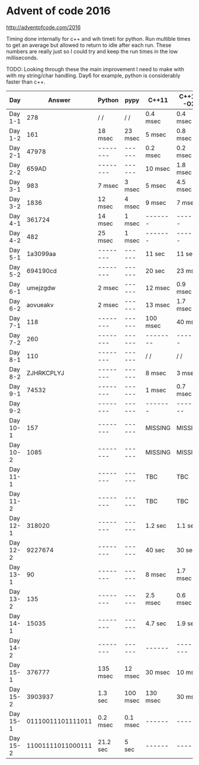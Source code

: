 # Advent of code 2016 #
http://adventofcode.com/2016

Timing done internally for c++ and wih timeti for python.
Run multible times to get an average but allowed to return to idle after each
 run. These numbers are really just so I could try and keep the run times in the
 low milliseconds.

 TODO: Looking through these the main improvement I need to make with with my
 string/char handling. Day6 for example, python is considerably faster than c++.

| Day     |  Answer | Python  |   pypy   |  C++11  |  C++11 -O2  |
| ------- | ------- |-------- |  ------  | ------- | ----------- |
| Day 1-1 |    278  | \/  \/  |  \/  \/  | 0.4 msec  | 0.4 msec  |
| Day 1-2 |    161  | 18 msec |  23 msec | 5 msec  | 0.8 msec|
| Day 2-1 |  47978  |-------- |  ------  | 0.2 msec | 0.2 msec |
| Day 2-2 |  659AD  |-------- |  ------  | 10 msec | 1.8 msec |
| Day 3-1 |    983  | 7 msec  |  3 msec  |  5 msec  | 4.5 msec |
| Day 3-2 |   1836  | 12 msec |  4 msec  |  9 msec  | 7 msec |
| Day 4-1 | 361724  |14 msec  |  1 msec  | ------- | ------- |
| Day 4-2 |    482  |25 msec  |  1 msec  | ------- | ------- |
| Day 5-1 | 1a3099aa|-------- |  ------  | 11 sec | 11 sec |
| Day 5-2 | 694190cd|-------- |  ------  | 20 sec | 23 msec |
| Day 6-1 | umejzgdw| 2 msec  |  ------  | 12 msec | 0.9 msec |
| Day 6-2 | aovueakv| 2 msec  |  ------  | 13 msec | 1.7 msec |
| Day 7-1 |    118  |-------- |  ------  | 100 msec | 40 msec |
| Day 7-2 |    260  |-------- |  ------  | -------- | ------- |
| Day 8-1 |    110  |-------- |  ------  | \/ \/ | \/ \/ |
| Day 8-2 |ZJHRKCPLYJ|-------- |  ------  | 8 msec | 3  msec |
| Day 9-1 |  74532  |-------- |  ------  | 1 msec | 0.7 msec |
| Day 9-2 |         |-------- |  ------  | ------- | -------- |
| Day 10-1 |   157  | -------- |  ------  | MISSING | MISSING |
| Day 10-2 |  1085  | -------- |  ------  | MISSING | MISSING |
| Day 11-1 |        | -------- |  ------  |  TBC    |  TBC   |
| Day 11-2 |        | -------- |  ------  |  TBC    |  TBC   |
| Day 12-1 | 318020 | -------- |  ------  | 1.2 sec | 1.1 sec |
| Day 12-2 | 9227674| -------- |  ------  |  40 sec | 30 sec |
| Day 13-1 |    90  | -------- |  ------  |  8 msec | 1.7 msec |
| Day 13-2 |   135  | -------- |  ------  |  2.5 msec | 0.6  msec |
| Day 14-1 | 15035  | -------- |  ------  |  4.7 sec | 1.9 sec |
| Day 14-2 |        | -------- |  ------  |  ------ | --------- |
| Day 15-1 | 376777 | 135 msec |  12 msec  |  30 msec | 10 msec |
| Day 15-2 |3903937 | 1.3 sec  |  100 msec  |  130 msec | 30 msec |
| Day 15-1 |01110011101111011| 0.2 msec |0.1 msec| ------ | ------ |
| Day 15-2 |11001111011000111| 21.2 sec  |5 sec   | ------ | ------ |
